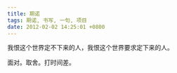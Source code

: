 ```yaml
---
title: 期诺
tags: 期诺, 书写, 一句, 项目
date: 2012-02-02 14:25:01 +0800
---
```



我恨这个世界定不下来的人，我恨这个世界要求定下来的人。

面对。取舍。打时间差。


